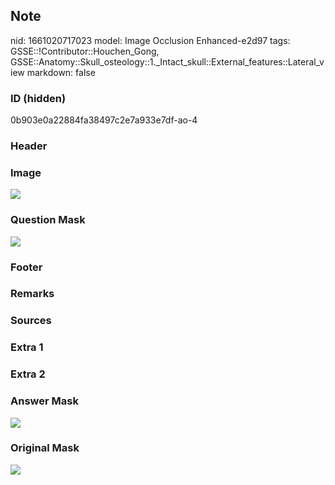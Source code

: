 ## Note
nid: 1661020717023
model: Image Occlusion Enhanced-e2d97
tags: GSSE::!Contributor::Houchen_Gong, GSSE::Anatomy::Skull_osteology::1._Intact_skull::External_features::Lateral_view
markdown: false

### ID (hidden)
0b903e0a22884fa38497c2e7a933e7df-ao-4

### Header


### Image
<img src="tmp2ad8w97y.png">

### Question Mask
<img src="0b903e0a22884fa38497c2e7a933e7df-ao-4-Q.svg">

### Footer


### Remarks


### Sources


### Extra 1


### Extra 2


### Answer Mask
<img src="0b903e0a22884fa38497c2e7a933e7df-ao-4-A.svg">

### Original Mask
<img src="0b903e0a22884fa38497c2e7a933e7df-ao-O.svg">
